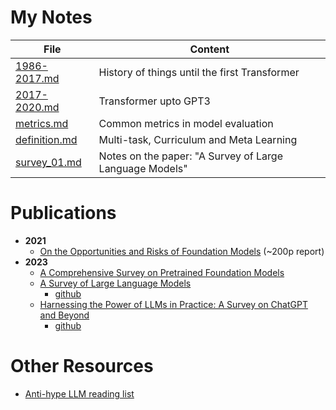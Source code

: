 # My Notes

| File | Content |
| --- | --- |
| [1986-2017.md](1986-2017.md) | History of things until the first Transformer |
| [2017-2020.md](2017-2020.md) | Transformer upto GPT3 |
| [metrics.md](metrics.md) | Common metrics in model evaluation |
| [definition.md](definitions.md) | Multi-task, Curriculum and Meta Learning  |
| [survey_01.md](survey_01.md) | Notes on the paper: "A Survey of Large Language Models" |


# Publications

- **2021**
    - [On the Opportunities and Risks of Foundation Models](https://crfm.stanford.edu/report.html) (~200p report)
- **2023**
    - [A Comprehensive Survey on Pretrained Foundation Models](https://arxiv.org/abs/2302.09419)
    - [A Survey of Large Language Models](https://arxiv.org/abs/2303.18223)
        - [github](https://github.com/RUCAIBox/LLMSurvey)
    - [Harnessing the Power of LLMs in Practice: A Survey on ChatGPT and Beyond](https://arxiv.org/abs/2304.13712)
        - [github](https://github.com/Mooler0410/LLMsPracticalGuide)
     

# Other Resources
- [Anti-hype LLM reading list](https://gist.github.com/veekaybee/be375ab33085102f9027853128dc5f0e)
